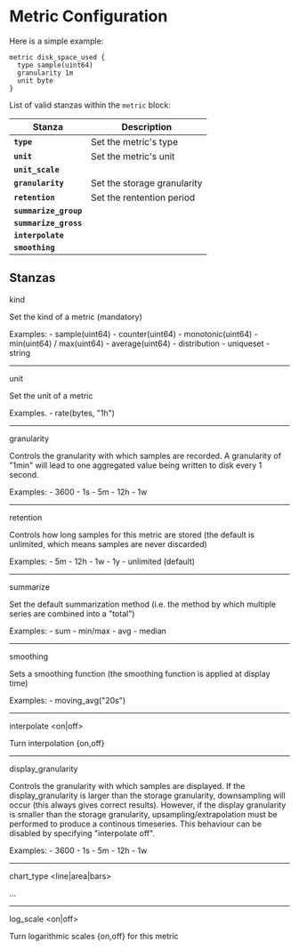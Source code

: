 Metric Configuration
=============

Here is a simple example:

    metric disk_space_used {
      type sample(uint64)
      granularity 1m
      unit byte
    }


List of valid stanzas within the `metric` block:

<table>
  <thead>
    <tr>
      <th>Stanza</th>
      <th>Description</th>
    </tr>
  </thead>
  <tbody>
    <tr>
      <td><code><strong>type</strong></code></td>
      <td>Set the metric's type</td>
    </tr>
    <tr>
      <td><code><strong>unit</strong></code></td>
      <td>Set the metric's unit</td>
    </tr>
    <tr>
      <td><code><strong>unit_scale</strong></code></td>
      <td></td>
    </tr>
    <tr>
      <td><code><strong>granularity</strong></code></td>
      <td>Set the storage granularity</td>
    </tr>
    <tr>
      <td><code><strong>retention</strong></code></td>
      <td>Set the rentention period</td>
    </tr>
    <tr>
      <td><code><strong>summarize_group</strong></code></td>
      <td></td>
    </tr>
    <tr>
      <td><code><strong>summarize_gross</strong></code></td>
      <td></td>
    </tr>
    <tr>
      <td><code><strong>interpolate</strong></code></td>
      <td></td>
    </tr>
    <tr>
      <td><code><strong>smoothing</strong></code></td>
      <td></td>
    </tr>
   </tbody>
</table>


Stanzas
-------

kind <kind>

  Set the kind of a metric (mandatory)

  Examples:
    - sample(uint64)
    - counter(uint64)
    - monotonic(uint64)
    - min(uint64) / max(uint64)
    - average(uint64)
    - distribution
    - uniqueset
    - string


--------------------------------------------------------------------------------

unit <unit>

  Set the unit of a metric

  Examples.
    - rate(bytes, "1h")


--------------------------------------------------------------------------------

granularity <granularity>

  Controls the granularity with which samples are recorded. A granularity of
  "1min" will lead to one aggregated value being written to disk every 1 second.

  Examples:
    - 3600
    - 1s
    - 5m
    - 12h
    - 1w


--------------------------------------------------------------------------------

retention <retention>

  Controls how long samples for this metric are stored (the default is unlimited,
  which means samples are never discarded)

  Examples:
    - 5m
    - 12h
    - 1w
    - 1y
    - unlimited (default)



--------------------------------------------------------------------------------

summarize <fn>

  Set the default summarization method (i.e. the method by which multiple series
  are combined into a "total")

  Examples:
    - sum
    - min/max
    - avg
    - median


--------------------------------------------------------------------------------

smoothing <fn>

  Sets a smoothing function (the smoothing function is applied at display time)

  Examples:
    - moving_avg("20s")


--------------------------------------------------------------------------------

interpolate <on|off>

  Turn interpolation {on,off}


--------------------------------------------------------------------------------

display_granularity <granularity>

  Controls the granularity with which samples are displayed. If the
  display_granularity is larger than the storage granularity, downsampling will
  occur (this always gives correct results). However, if the display granularity
  is smaller than the storage granularity, upsampling/extrapolation must be
  performed to produce a continous timeseries. This behaviour can be disabled
  by specifying "interpolate off".

  Examples:
    - 3600
    - 1s
    - 5m
    - 12h
    - 1w


--------------------------------------------------------------------------------

chart_type <line|area|bars>

   ...


--------------------------------------------------------------------------------

log_scale <on|off>

  Turn logarithmic scales {on,off} for this metric



